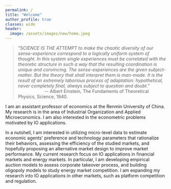 ```yaml
---
permalink: /
title: "Welcome"
author_profile: true
classes: wide
header:
  image: /assets/images/new/home.jpeg
---
```


>_"SCIENCE IS THE ATTEMPT to make the chaotic diversity of our sense-experience correspond to a logically uniform system of thought. In this system single experiences must be correlated with the theoretic structure in such a way that the resulting coordination is unique and convincing. The sense-experiences are the given subject-matter. But the theory that shall interpret them is man-made. It is the result of an extremely laborious process of adaptation: hypothetical, never completely final, always subject to question and doubt."_  
>&nbsp;&nbsp;&nbsp;&nbsp;&nbsp;&nbsp;&nbsp;&nbsp;&nbsp;&nbsp;&nbsp;&nbsp;&nbsp;&nbsp;&nbsp;&nbsp;&nbsp;&nbsp;&nbsp;&nbsp;
-- Albert Einstein, The Fundaments of Theoretical Physics, Science, 1940.

I am an assistant professor of economics at the Renmin University of China. My research is in the area of Industrial Organization and Applied Microeconomics. I am also interested in the econometric problems motivated by IO applications.

In a nutshell, I am interested in utilizing micro-level data to estimate economic agents' preference and technology parameters that rationalize their behaviors, assessing the efficiency of the studied markets, and hopefully proposing an alternative market design to improve market performance. My current research focus on IO applications in financial markets and energy markets. In particular, I am developing empirical auction models to assess corporate takeover process, and building oligopoly models to study energy market competition. I am expanding my research into IO applications in other markets, such as platform competition and regulation.
